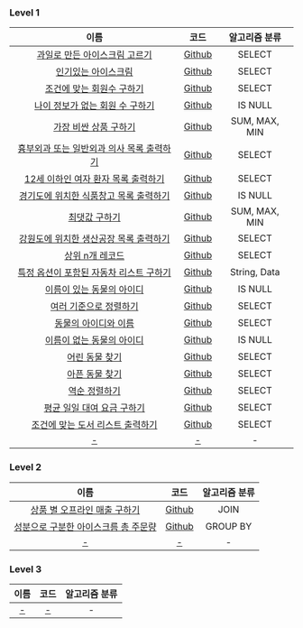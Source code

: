 
### Level 1
|                                             이름                                              |                                                         코드                                                         |    알고리즘 분류    |
|:-------------------------------------------------------------------------------------------:|:------------------------------------------------------------------------------------------------------------------:|:-------------:|
|    [과일로 만든 아이스크림 고르기](https://school.programmers.co.kr/learn/courses/30/lessons/133025)     |   [Github](https://github.com/leeyungi/Problem_Solving/blob/main/SQL/Programmers/Level_1/SQL_과일로만든아이스크림고르기.sql)    |    SELECT     |
|       [인기있는 아이스크림](https://school.programmers.co.kr/learn/courses/30/lessons/133024)        |     [Github](https://github.com/leeyungi/Problem_Solving/blob/main/SQL/Programmers/Level_1/SQL_인기있는아이스크림.sql)      |    SELECT     |
|     [조건에 맞는 회원수 구하기](https://school.programmers.co.kr/learn/courses/30/lessons/131535)      |    [Github](https://github.com/leeyungi/Problem_Solving/blob/main/SQL/Programmers/Level_1/SQL_조건에맞는회원수구하기.sql)     |    SELECT     |
|   [나이 정보가 없는 회원 수 구하기](https://school.programmers.co.kr/learn/courses/30/lessons/131528)    |   [Github](https://github.com/leeyungi/Problem_Solving/blob/main/SQL/Programmers/Level_1/SQL_나이정보가없는회원수구하기.sql)    |    IS NULL    |
|      [가장 비싼 상품 구하기](https://school.programmers.co.kr/learn/courses/30/lessons/131697)       |     [Github](https://github.com/leeyungi/Problem_Solving/blob/main/SQL/Programmers/Level_1/SQL_가장비싼상품구하기.sql)      | SUM, MAX, MIN |
| [흉부외과 또는 일반외과 의사 목록 출력하기](https://school.programmers.co.kr/learn/courses/30/lessons/132203) | [Github](https://github.com/leeyungi/Problem_Solving/blob/main/SQL/Programmers/Level_1/SQL_흉부외과또는일반외과의사목록출력하기.sql) |    SELECT     |
|  [12세 이하인 여자 환자 목록 출력하기](https://school.programmers.co.kr/learn/courses/30/lessons/132201)  |  [Github](https://github.com/leeyungi/Problem_Solving/blob/main/SQL/Programmers/Level_1/SQL_12세이하인여자환자목록출력하기.sql)  |    SELECT     |
|  [경기도에 위치한 식품창고 목록 출력하기](https://school.programmers.co.kr/learn/courses/30/lessons/131114)  | [Github](https://github.com/leeyungi/Problem_Solving/blob/main/SQL/Programmers/Level_1/SQL_경기도에위치한식품창고목록출력하기.sql)  |    IS NULL    |
|         [최댓값 구하기](https://school.programmers.co.kr/learn/courses/30/lessons/59415)          |       [Github](https://github.com/leeyungi/Problem_Solving/blob/main/SQL/Programmers/Level_1/SQL_최댓값구하기.sql)       | SUM, MAX, MIN |
|  [강원도에 위치한 생산공장 목록 출력하기](https://school.programmers.co.kr/learn/courses/30/lessons/131112)  | [Github](https://github.com/leeyungi/Problem_Solving/blob/main/SQL/Programmers/Level_1/SQL_강원도에위치한생산공장목록출력하기.sql)  |    SELECT     |
|        [상위 n개 레코드](https://school.programmers.co.kr/learn/courses/30/lessons/59405)         |      [Github](https://github.com/leeyungi/Problem_Solving/blob/main/SQL/Programmers/Level_1/SQL_상위n개레코드.sql)       |    SELECT     |
| [특정 옵션이 포함된 자동차 리스트 구하기](https://school.programmers.co.kr/learn/courses/30/lessons/157343)  | [Github](https://github.com/leeyungi/Problem_Solving/blob/main/SQL/Programmers/Level_1/SQL_특정옵션이포함된자동차리스트구하기.sql)  | String, Data  |
|      [이름이 있는 동물의 아이디](https://school.programmers.co.kr/learn/courses/30/lessons/59407)      |    [Github](https://github.com/leeyungi/Problem_Solving/blob/main/SQL/Programmers/Level_1/SQL_이름이있는동물의아이디.sql)     |    IS NULL    |
|       [여러 기준으로 정렬하기](https://school.programmers.co.kr/learn/courses/30/lessons/59404)       |     [Github](https://github.com/leeyungi/Problem_Solving/blob/main/SQL/Programmers/Level_1/SQL_여러기준으로정렬하기.sql)     |    SELECT     |
|       [동물의 아이디와 이름](https://school.programmers.co.kr/learn/courses/30/lessons/59403)        |     [Github](https://github.com/leeyungi/Problem_Solving/blob/main/SQL/Programmers/Level_1/SQL_동물의아이디와이름.sql)      |    SELECT     |
|      [이름이 없는 동물의 아이디](https://school.programmers.co.kr/learn/courses/30/lessons/59039)      |    [Github](https://github.com/leeyungi/Problem_Solving/blob/main/SQL/Programmers/Level_1/SQL_이름이없는동물의아이디.sql)     |    IS NULL    |
|         [어린 동물 찾기](https://school.programmers.co.kr/learn/courses/30/lessons/59037)         |       [Github](https://github.com/leeyungi/Problem_Solving/blob/main/SQL/Programmers/Level_1/SQL_어린동물찾기.sql)       |    SELECT     |
|         [아픈 동물 찾기](https://school.programmers.co.kr/learn/courses/30/lessons/59036)         |       [Github](https://github.com/leeyungi/Problem_Solving/blob/main/SQL/Programmers/Level_1/SQL_아픈동물찾기.sql)       |    SELECT     |
|         [역순 정렬하기](https://school.programmers.co.kr/learn/courses/30/lessons/59036)          |       [Github](https://github.com/leeyungi/Problem_Solving/blob/main/SQL/Programmers/Level_1/SQL_역순정렬하기.sql)       |    SELECT     |
|     [평균 일일 대여 요금 구하기](https://school.programmers.co.kr/learn/courses/30/lessons/59036)      |    [Github](https://github.com/leeyungi/Problem_Solving/blob/main/SQL/Programmers/Level_1/SQL_평균일일대여요금구하기.sql)     |    SELECT     |
|   [조건에 맞는 도서 리스트 출력하기](https://school.programmers.co.kr/learn/courses/30/lessons/144853)    |   [Github](https://github.com/leeyungi/Problem_Solving/blob/main/SQL/Programmers/Level_1/SQL_조건에맞는도서리스트출력하기.sql)   |    SELECT     |
|                                            [-]()                                            |                                                       [-]()                                                        |       -       |

### Level 2
|                                            이름                                            |                                                        코드                                                        | 알고리즘 분류  |
|:----------------------------------------------------------------------------------------:|:----------------------------------------------------------------------------------------------------------------:|:--------:|
|   [상품 별 오프라인 매출 구하기](https://school.programmers.co.kr/learn/courses/30/lessons/131533)   |   [Github](https://github.com/leeyungi/Problem_Solving/blob/main/SQL/Programmers/Level_2/SQL_상품별오프라인매출구하기.sql)   |   JOIN   |
| [성분으로 구분한 아이스크름 총 주문량](https://school.programmers.co.kr/learn/courses/30/lessons/133026) | [Github](https://github.com/leeyungi/Problem_Solving/blob/main/SQL/Programmers/Level_2/SQL_성분우르구분한아이스크림총주문량.sql) | GROUP BY |
|                                          [-]()                                           |                                                      [-]()                                                       |    -     |

### Level 3
|  이름   |   코드   | 알고리즘 분류 |
|:-----:|:------:|:-------:|
| [-]() | [-]()  |    -    |
